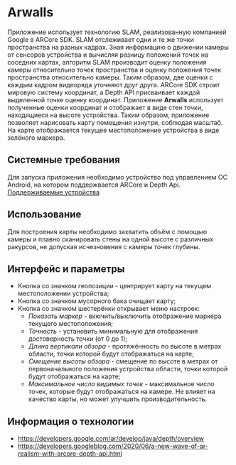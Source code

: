 Arwalls
============================
Приложение использует технологию SLAM, реализованную компанией Google в ARCore SDK.
SLAM отслеживает одни и те же точки пространства на разных кадрах. Зная информацию о движении камеры от сенсоров устройства и вычисляя разницу положений точек на соседних картах, алгоритм SLAM производит оценку положения камеры относительно точек пространства и оценку положения точек пространства относительно камеры. Таким образом, две оценки с каждым кадром видеоряда уточняют друг друга. ARCore SDK строит мировую систему координат, а Depth API присваивает каждой выделенной точке оценку координат.
Приложение **Arwalls** использует полученные оценки координат и отображает в виде стен точки, находящиеся на высоте устройства. Таким образом, приложение позволяет нарисовать карту помещения изнутри, соблюдая масштаб. На карте отображается текущее местоположение устройства в виде зелёного маркера. 

## Системные требования
Для запуска приложения необходимо устройство под управлением ОС Android, на котором поддержвается ARCore и Depth Api.
[Поддерживаемые устройства](https://developers.google.com/ar/devices)

## Использование
Для построения карты необходимо захватить объём с помощью камеры и плавно сканировать стены на одной высоте с различных ракурсов, не допуская исчезновения с камеры точек глубины.

## Интерфейс и параметры
* Кнопка со значком геопозиции - центрирует карту на текущем местоположении устройства;
* Кнопка со значком мусорного бака очищает карту;
* Кнопка со значком шестерёнки открывает меню настроек:
    * *Показать маркер* - вкючить/выключить отображение маркера текущего местоположения;
    * *Точность* - установить минимальную для отображения достоверность точки (от 0 до 1);
    * *Длина вертикали обзора* - протяжённость по высоте в метрах области, точки которой будут отображаться на карте;
    * *Смещение высоты обзора* - смещение по высоте в метрах от первоначального положения устройства области, точки которой будут отображаться на карте;
    * *Максимальное число видимых точек* - максимальное число точек, которые будут отображаться на камере. Не влияет на качество карты, но может улучшить производительность.

## Информация о технологии

* https://developers.google.com/ar/develop/java/depth/overview
* https://developers.googleblog.com/2020/06/a-new-wave-of-ar-realism-with-arcore-depth-api.html
